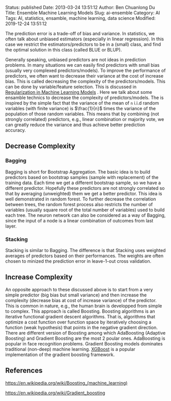 Status: published
Date: 2013-03-24 13:51:12
Author: Ben Chuanlong Du
Title: Ensemble Machine Learning Models
Slug: ai-ensemble
Category: AI
Tags: AI, statistics, ensamble, machine learning, data science
Modified: 2019-12-24 13:51:12


The prediction error is a trade-off of bias and variance. 
In statistics, 
we often talk about unbiased estimators (especially in linear regression). 
In this case we restrict the estimators/predictors to be in a (small) class,
and find the optimal solution in this class (called BLUE or BLUP).

Generally speaking, unbiased predictors are not ideas in prediction problems.
In many situations we can easily find predictors with small bias (usually very complexed predictors/models). 
To improve the performance of predictors, 
we often want to decrease their variance at the cost of increase bias. 
This is called decreasing the complexity of the predictors/models.
This can be done by variable/feature selection. 
This is discussed in 
[Regularization in Machine Learning Models](http://www.legendu.net/misc/blog/regularization-in-machine-learning-models/)
.
Here we talk about some ensamble technics to decrease the complexity of predictors/models.
The is inspired by the simple fact that the variance of the mean of `n` i.i.d random variables (with finite variance)
is $\frac{1}{n}$ times the variance of the population of those random variables.
This means that by combining (not strongly correlated) predictors,
e.g., linear combination or majority vote, 
we can greatly reduce the variance and thus achieve better prediction accuracy.

## Decrease Complexity

### Bagging

Bagging is short for Bootstrap Aggregation.
The basic idea is to build predictors based on bootstrap samples (sample with replacement) of the training data. 
Each time we get a different bootstrap sample,
so we have a different predictor.
Hopefully these predictors are not strongly correlated 
so that by averaging (unweighted) them we get a better predictor.
This idea is well demonstrated in random forest. 
To further decrease the correlation between trees, 
the random forest process also restricts the number of variables 
(usually square root of the total number of variables) used to build each tree.
The neuron network can also be considered as a way of Bagging,
since the input of a node is a linear combination of outcomes from last layer.


### Stacking

Stacking is similar to Bagging. 
The difference is that Stacking uses weighted averages of predictors based on their performances. 
The weights are often chosen to minized the prediction error in leave-1-out cross validation. 


## Increase Complexity

An opposite approach to these discussed above is to start from a very simple predictor (big bias but small variance)
and then increase the complexity (decrease bias at cost of increase variance) of the predictor.
This is common in nature, e.g., the human brain is developped from simple to complex. 
This approach is called Boosting.
Boosting algorithms is an iterative functional gradient descent algorithms. 
That is, algorithms that optimize a cost function 
over function space by iteratively choosing a function (weak hypothesis) 
that points in the negative gradient direction. 
There are different version of Boosting 
among which AdaBoosting (Adaptive Boosting) and Gradient Boosting are the most 2 poular ones. 
AdaBoosting is popular in face recognition problems.
Gradient Boosting models dominates traditional (non-deep) machine learning.
[XGBoost](https://github.com/dmlc/xgboost)
is a popular implementation of the gradient boosting framework.


## References

https://en.wikipedia.org/wiki/Boosting_(machine_learning)

https://en.wikipedia.org/wiki/Gradient_boosting
